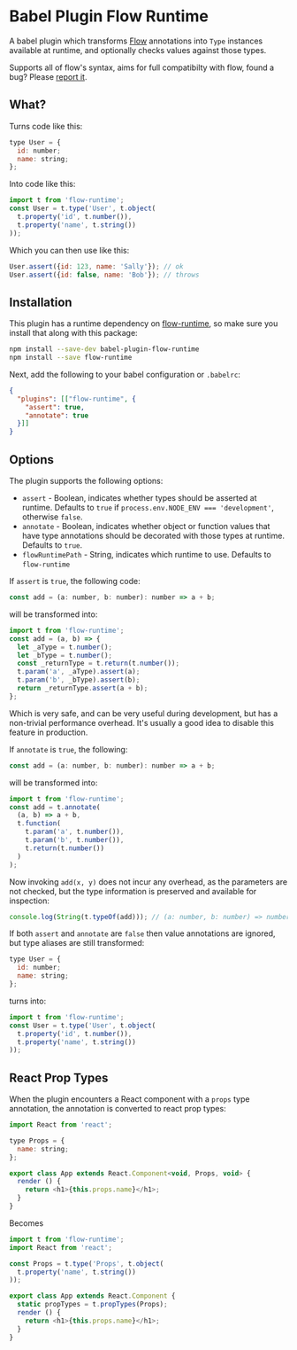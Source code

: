 # Babel Plugin Flow Runtime

A babel plugin which transforms [Flow](https://flowtype.org/) annotations into `Type` instances available at runtime, and optionally checks values against those types.

Supports all of flow's syntax, aims for full compatibilty with flow, found a bug? Please [report it](https://github.com/codemix/flow-runtime/issues).


## What?

Turns code like this:

```js
type User = {
  id: number;
  name: string;
};
```

Into code like this:

```js
import t from 'flow-runtime';
const User = t.type('User', t.object(
  t.property('id', t.number()),
  t.property('name', t.string())
));
```

Which you can then use like this:

```js
User.assert({id: 123, name: 'Sally'}); // ok
User.assert({id: false, name: 'Bob'}); // throws
```


## Installation

This plugin has a runtime dependency on [flow-runtime](https://github.com/codemix/flow-runtime/tree/master/packages/flow-runtime), so make sure you install that along with this package:

```sh
npm install --save-dev babel-plugin-flow-runtime
npm install --save flow-runtime
```

Next, add the following to your babel configuration or `.babelrc`:

```json
{
  "plugins": [["flow-runtime", {
    "assert": true,
    "annotate": true
  }]]
}
```

## Options

The plugin supports the following options:

- `assert` - Boolean, indicates whether types should be asserted at runtime. Defaults to `true` if `process.env.NODE_ENV === 'development'`, otherwise `false`.
- `annotate` - Boolean, indicates whether object or function values that have type annotations should be decorated with those types at runtime. Defaults to `true`.
- `flowRuntimePath` - String, indicates which runtime to use. Defaults to `flow-runtime`


If `assert` is `true`, the following code:
```js
const add = (a: number, b: number): number => a + b;
```
will be transformed into:
```js
import t from 'flow-runtime';
const add = (a, b) => {
  let _aType = t.number();
  let _bType = t.number();
  const _returnType = t.return(t.number());
  t.param('a', _aType).assert(a);
  t.param('b', _bType).assert(b);
  return _returnType.assert(a + b);
};
```

Which is very safe, and can be very useful during development, but has a non-trivial performance overhead. It's usually a good idea to disable this feature in production.


If `annotate` is `true`, the following:
```js
const add = (a: number, b: number): number => a + b;
```
will be transformed into:
```js
import t from 'flow-runtime';
const add = t.annotate(
  (a, b) => a + b,
  t.function(
    t.param('a', t.number()),
    t.param('b', t.number()),
    t.return(t.number())
  )
);
```

Now invoking `add(x, y)` does not incur any overhead, as the parameters are not checked, but the type information is preserved and available for inspection:
```js
console.log(String(t.typeOf(add))); // (a: number, b: number) => number
```

If both `assert` and `annotate` are `false` then value annotations are ignored, but type aliases are still transformed:
```js
type User = {
  id: number;
  name: string;
};
```
turns into:
```js
import t from 'flow-runtime';
const User = t.type('User', t.object(
  t.property('id', t.number()),
  t.property('name', t.string())
));
```

## React Prop Types

When the plugin encounters a React component with a `props` type annotation, the annotation is converted to react prop types:

```js
import React from 'react';

type Props = {
  name: string;
};

export class App extends React.Component<void, Props, void> {
  render () {
    return <h1>{this.props.name}</h1>;
  }
}
```

Becomes

```js
import t from 'flow-runtime';
import React from 'react';

const Props = t.type('Props', t.object(
  t.property('name', t.string())
));

export class App extends React.Component {
  static propTypes = t.propTypes(Props);
  render () {
    return <h1>{this.props.name}</h1>;
  }
}
```
